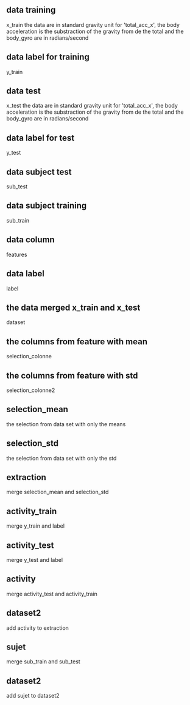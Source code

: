 ## data training
x_train 
the data are in standard gravity unit for 'total_acc_x', the body acceleration is the substraction of the gravity from de the total and the body_gyro are in radians/second
## data label for training
y_train  
## data test
x_test
the data are in standard gravity unit for 'total_acc_x', the body acceleration is the substraction of the gravity from de the total and the body_gyro are in radians/second
## data label for test
y_test
## data subject test
sub_test
 ## data subject training
sub_train
## data column
features 
 ## data label
label

## the data merged x_train and x_test

dataset

## the columns from feature with mean

selection_colonne

## the columns from feature with std

selection_colonne2

## selection_mean

the selection from data set with only the means

## selection_std

the selection from data set with only the std

## extraction

merge selection_mean and selection_std

## activity_train

merge y_train and label

## activity_test

merge y_test and label

## activity

merge activity_test and activity_train

## dataset2

add activity to extraction

## sujet

merge sub_train and sub_test

## dataset2
add sujet to dataset2

